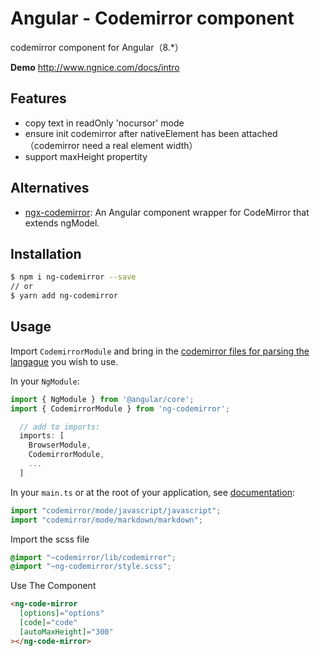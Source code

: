 # Angular - Codemirror component

codemirror component for Angular（8.\*）

**Demo** http://www.ngnice.com/docs/intro

## Features

- copy text in readOnly 'nocursor' mode
- ensure init codemirror after nativeElement has been attached （codemirror need a real element width）
- support maxHeight propertity

## Alternatives

- [ngx-codemirror](https://github.com/TypeCtrl/ngx-codemirror): An Angular component wrapper for CodeMirror that extends ngModel.

## Installation

```bash
$ npm i ng-codemirror --save
// or
$ yarn add ng-codemirror
```

## Usage

Import `CodemirrorModule` and bring in the [codemirror files for parsing the langague](https://codemirror.net/mode/index.html) you wish to use.

In your `NgModule`:

```ts
import { NgModule } from '@angular/core';
import { CodemirrorModule } from 'ng-codemirror';

  // add to imports:
  imports: [
    BrowserModule,
    CodemirrorModule,
    ...
  ]
```

In your `main.ts` or at the root of your application, see [documentation](https://codemirror.net/mode/index.html):

```ts
import "codemirror/mode/javascript/javascript";
import "codemirror/mode/markdown/markdown";
```

Import the scss file

```scss
@import "~codemirror/lib/codemirror";
@import "~ng-codemirror/style.scss";
```

Use The Component

```html
<ng-code-mirror
  [options]="options"
  [code]="code"
  [autoMaxHeight]="300"
></ng-code-mirror>
```
